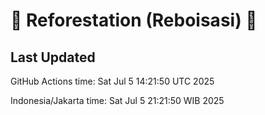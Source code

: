 
# 🌳 Reforestation (Reboisasi) 🌲

## Last Updated

GitHub Actions time: Sat Jul  5 14:21:50 UTC 2025

Indonesia/Jakarta time: Sat Jul  5 21:21:50 WIB 2025
